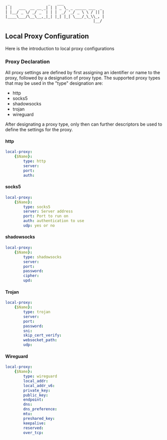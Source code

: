 ```text
 _                 _   ___
| |   ___  __ __ _| | | _ \_ _ _____ ___  _
| |__/ _ \/ _/ _` | | |  _/ '_/ _ \ \ / || |
|____\___/\__\__,_|_| |_| |_| \___/_\_\\_, |
                                       |__/
```

## Local Proxy Configuration

Here is the introduction to local proxy configurations

### Proxy Declaration

All proxy settings are defined by first assigning an identifier or name to the proxy, followed by a designation of
proxy type. The supported proxy types that may be used in the "type" designation are:

* http
* socks5
* shadowsocks
* trojan
* wireguard

After designating a proxy type, only then can further descriptors be used to define the settings for
the proxy.

#### http

```yaml
local-proxy:
	{$Name}:
		type: http
		server:
		port:
		auth:
```

#### socks5

```yaml
local-proxy:
	{$Name}:
		type: socks5
		server: Server address
		port: Port to run on
		auth: authentication to use
		udp: yes or no
```

#### shadowsocks

```yaml
local-proxy:
	{$Name}:
		type: shadowsocks
		server:
		port:
		password:
		cipher:
		upd:
```

#### Trojan

```yaml
local-proxy:
	{$Name}:
		type: trojan
		server:
		port:
		password:
		sni:
		skip_cert_verify:
		websocket_path:
		udp:
```

#### Wireguard

```yaml
local-proxy:
	{$Name}:
		type: wireguard
		local_addr:
		local_addr_v6:
		private_key:
		public_key:
		endpoint:
		dns:
		dns_preference:
		mtu:
		preshared_key:
		keepalive:
		reserved:
		over_tcp:
```
